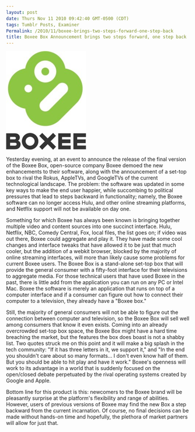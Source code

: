 ```yaml
---
layout: post
date: Thurs Nov 11 2010 09:42:40 GMT-0500 (CDT)
tags: Tumblr Posts, Examiner
Permalink: /2010/11/boxee-brings-two-steps-forward-one-step-back
title: Boxee Box Announcement brings two steps forward, one step back
---
```


![The Boxee Box will be released on November 17th.][image-1]

Yesterday evening, at an event to announce the release of the final version of the Boxee Box, open-source company Boxee demoed the new enhancements to their software, along with the announcement of a set-top box to rival the Rokus, AppleTVs, and GoogleTVs of the current technological landscape. The problem: the software was updated in some key ways to make the end user happier, while succombing to political pressures that lead to steps backward in functionality; namely, the Boxee software can no longer access Hulu, and other online streaming platforms, and Netflix support will not be available on day one.

Something for which Boxee has always been known is bringing together multiple video and content sources into one succinct interface. Hulu, Netflix, NBC, Comedy Central, Fox, local files, the list goes on; if video was out there, Boxee could aggregate and play it. They have made some cool changes and interface tweaks that have allowed it to be just that much cooler, but the addition of a webkit browser, blocked by the majority of online streaming interfaces, will more than likely cause some problems for current Boxee users. The Boxee Box is a stand-alone set-top box that will provide the general consumer with a fifty-foot interface for their televisions to aggregate media. For those technical users that have used Boxee in the past, there is little add from the application you can run on any PC or Intel Mac. Boxee the software is merely an application that runs on top of a computer interface and if a consumer can figure out how to connect their computer to a television, they already have a "Boxee box."

Still, the majority of general consumers will not be able to figure out the connection between computer and television, so the Boxee Box will sell well among consumers that know it even exists. Coming into an already overcrowded set-top box space, the Boxee Box might have a hard time breaching the market, but the features the box does boast is not a shabby list. Two quotes struck me on this point and it will make a big splash in the tech community: "If it has three letters in it, we support it," and "In the end you shouldn't care about so many formats... I don't even know half of them. But you should be able to hit play and have it work." Boxee's openness will work to its advantage in a world that is suddenly focused on the open/closed debate perpetuated by the rival operating systems created by Google and Apple.

Bottom line for this product is this: newcomers to the Boxee brand will be pleasantly surprise at the platform's flexibility and range of abilities. However, users of previous versions of Boxee may find the new Box a step backward from the current incarnation. Of course, no final decisions can be made without hands-on time and hopefully, the plethora of market partners will allow for just that.

[image-1]:	/public/assets/examiner/press-boxee.jpg